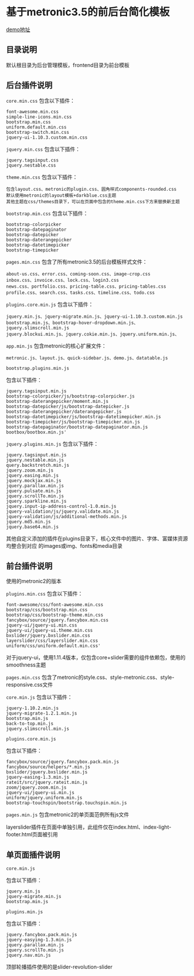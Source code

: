 基于metronic3.5的前后台简化模板
=======================
[demo地址](http://template.loveda.cn/metronic3/)

目录说明
-------------
默认根目录为后台管理模板，frontend目录为前台模板

后台插件说明
-------------
`core.min.css`
包含以下插件：

```
font-awesome.min.css
simple-line-icons.min.css
bootstrap.min.css
uniform.default.min.css
bootstrap-switch.min.css
jquery-ui-1.10.3.custom.min.css
```

`jquery.min.css`
包含以下插件：

```
jquery.tagsinput.css
jquery.nestable.css
```

`theme.min.css`
包含以下插件：

```
包含layout.css、metronic的plugin.css、圆角样式components-rounded.css
默认使用metronic的layout模板+darkblue.css主题
其他主题在css/themes目录下，可以在页面中包含的theme.min.css下方来替换新主题
```

`bootstrap.min.css`
包含以下插件：

```
bootstrap-colorpicker
bootstrap-datepaginator
bootstrap-datepicker
bootstrap-daterangepicker
bootstrap-datetimepicker
bootstrap-timepicker
```

`pages.min.css`
包含了所有metronic3.5的后台模板样式文件：

```
about-us.css、error.css、coming-soon.css、image-crop.css
inbox.css、invoice.css、lock.css、login3.css
news.css、portfolio.css、pricing-table.css、pricing-tables.css
profile.css、search.css、tasks.css、timeline.css、todo.css

```


`plugins.core.min.js`
包含以下插件：

```
jquery.min.js、jquery-migrate.min.js、jquery-ui-1.10.3.custom.min.js
bootstrap.min.js、bootstrap-hover-dropdown.min.js、jquery.slimscroll.min.js
jquery.blockui.min.js、jquery.cokie.min.js、jquery.uniform.min.js、

```

`app.min.js`
包含metronic的核心扩展文件：

```
metronic.js、layout.js、quick-sidebar.js、demo.js、datatable.js

```

`bootstrap.plugins.min.js`

包含以下插件：
```
jquery.tagsinput.min.js
bootstrap-colorpicker/js/bootstrap-colorpicker.js
bootstrap-daterangepicker/moment.min.js
bootstrap-datepicker/js/bootstrap-datepicker.js
bootstrap-daterangepicker/daterangepicker.js
bootstrap-datetimepicker/js/bootstrap-datetimepicker.min.js
bootstrap-timepicker/js/bootstrap-timepicker.min.js
bootstrap-datepaginator/bootstrap-datepaginator.min.js
bootbox/bootbox.min.js'
```


`jquery.plugins.min.js`
包含以下插件：
```
jquery.tagsinput.min.js
jquery.nestable.min.js
query.backstretch.min.js
jquery.zoom.min.js
jquery.easing.min.js
jquery.mockjax.min.js
jquery.parallax.min.js
jquery.pulsate.min.js
jquery.scrollTo.min.js
jquery.sparkline.min.js
jquery.input-ip-address-control-1.0.min.js
jquery-validation/js/jquery.validate.min.js
jquery-validation/js/additional-methods.min.js
jquery.md5.min.js
jquery.base64.min.js
```

其他自定义添加的插件在plugins目录下，核心文件中的图片、字体、富媒体资源均整合到对应
的images或img、fonts和media目录



前台插件说明
-------------
使用的metronic2的版本

`plugins.min.css`
包含以下插件：

```
font-awesome/css/font-awesome.min.css
bootstrap/css/bootstrap.min.css
bootstrap/css/bootstrap-theme.min.css
fancybox/source/jquery.fancybox.min.css
jquery-ui/jquery-ui.min.css
jquery-ui/jquery-ui.theme.min.css
bxslider/jquery.bxslider.min.css
layerslider/css/layerslider.min.css
uniform/css/uniform.default.min.css'
```
对于jquery-ui，使用1.11.4版本，仅包含core+slider需要的组件依赖包，使用的smoothness主题


`pages.min.css`
包含了metronic的style.css、style-metronic.css、style-responsive.css文件


`core.min.js`
包含以下插件：

```
jquery-1.10.2.min.js
jquery-migrate-1.2.1.min.js
bootstrap.min.js
back-to-top.min.js
jquery.slimscroll.min.js

```

`plugins.core.min.js`

包含以下插件：
```
fancybox/source/jquery.fancybox.pack.min.js
fancybox/source/helpers/*.min.js
bxslider/jquery.bxslider.min.js
jquery-easing-1.3.min.js
rateit/src/jquery.rateit.min.js
zoom/jquery.zoom.min.js
jquery-ui/jquery-ui.min.js
uniform/jquery.uniform.min.js
bootstrap-touchspin/bootstrap.touchspin.min.js
```


`pages.min.js`
包含metronic2的单页面范例所有js文件


layerslider插件在页面中单独引用，此组件仅在index.html、index-light-footer.html页面被引用

单页面插件说明
-------------
`core.min.js`

包含以下插件：
```
jquery.min.js
jquery-migrate.min.js
bootstrap.min.js
```

`plugins.min.js`

包含以下插件：
```
jquery.fancybox.pack.min.js
jquery-easying-1.3.min.js
jquery.parallax.min.js
jquery.scrollTo.min.js
jquery.nav.min.js
```

顶部轮播插件使用的是slider-revolution-slider